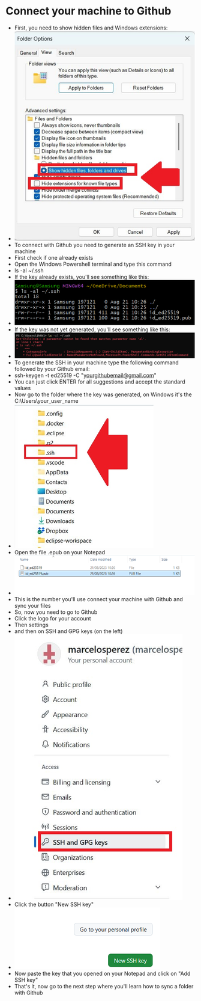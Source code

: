 # Connect your machine to Github
- First, you need to show hidden files and Windows extensions:
- ![alt text](images/image011.jpg)
- To connect with Github you need to generate an SSH key in your machine
- First check if one already exists
- Open the Windows Powershell terminal and type this command
- ls -al ~/.ssh
- If the key already exists, you'll see something like this:
- ![alt text](images/image012.png)
- If the key was not yet generated, you'll see something like this:
- ![alt text](images/image013.png)
- To generate the SSH in your machine type the following command followed by your Github email:
- ssh-keygen -t ed25519 -C "yourgithubemail@gmail.com"
- You can just click ENTER for all suggestions and accept the standard values
- Now go to the folder where the key was generated, on Windows it's the C:\Users\your_user_name
- ![alt text](images/image014.jpg)
- Open the file .epub on your Notepad
- ![alt text](images/image015.png)
- This is the number you'll use connect your machine with Github and sync your files
- So, now you need to go to Github
- Click the logo for your account
- Then settings
- and then on SSH and GPG keys (on the left)
- ![alt text](images/image016.jpg)
- Click the button "New SSH key"
- ![alt text](images/image017.png)
- Now paste the key that you opened on your Notepad and click on "Add SSH key"
- That's it, now go to the next step where you'll learn how to sync a folder with Github